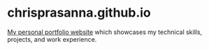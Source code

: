 # chrisprasanna.github.io
[My personal portfolio website](https://chrisprasanna.github.io/) which showcases my technical skills, projects, and work experience. 
